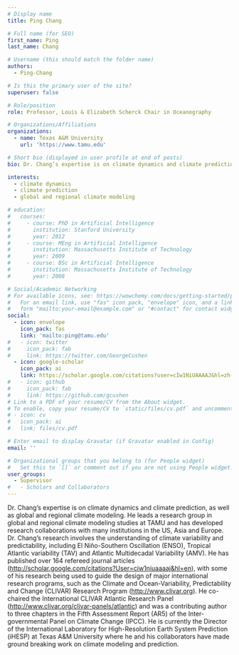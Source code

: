 ```yaml
---
# Display name
title: Ping Chang

# Full name (for SEO)
first_name: Ping
last_name: Chang

# Username (this should match the folder name)
authors:
  - Ping-Chang

# Is this the primary user of the site?
superuser: false

# Role/position
role: Professor, Louis & Elizabeth Scherck Chair in Oceanography

# Organizations/Affiliations
organizations:
  - name: Texas A&M University
    url: 'https://www.tamu.edu'

# Short bio (displayed in user profile at end of posts)
bio: Dr. Chang’s expertise is on climate dynamics and climate prediction, as well as global and regional climate modeling.

interests:
  - climate dynamics
  - climate prediction
  - global and regional climate modeling

# education:
#   courses:
#     - course: PhD in Artificial Intelligence
#       institution: Stanford University
#       year: 2012
#     - course: MEng in Artificial Intelligence
#       institution: Massachusetts Institute of Technology
#       year: 2009
#     - course: BSc in Artificial Intelligence
#       institution: Massachusetts Institute of Technology
#       year: 2008

# Social/Academic Networking
# For available icons, see: https://wowchemy.com/docs/getting-started/page-builder/#icons
#   For an email link, use "fas" icon pack, "envelope" icon, and a link in the
#   form "mailto:your-email@example.com" or "#contact" for contact widget.
social:
  - icon: envelope
    icon_pack: fas
    link: 'mailto:ping@tamu.edu'
#   - icon: twitter
#     icon_pack: fab
#     link: https://twitter.com/GeorgeCushen
  - icon: google-scholar
    icon_pack: ai
    link: https://scholar.google.com/citations?user=cIw1NiUAAAAJ&hl=zh-CN
#   - icon: github
#     icon_pack: fab
#     link: https://github.com/gcushen
# Link to a PDF of your resume/CV from the About widget.
# To enable, copy your resume/CV to `static/files/cv.pdf` and uncomment the lines below.
# - icon: cv
#   icon_pack: ai
#   link: files/cv.pdf

# Enter email to display Gravatar (if Gravatar enabled in Config)
email: ''

# Organizational groups that you belong to (for People widget)
#   Set this to `[]` or comment out if you are not using People widget.
user_groups:
  - Supervisor
#   - Scholars and Collaborators
---
```


Dr. Chang’s expertise is on climate dynamics and climate prediction, as well as global and regional climate modeling. He leads a research group in global and regional climate modeling studies at TAMU and has developed research collaborations with many institutions in the US, Asia and Europe. Dr. Chang’s research involves the understanding of climate variability and predictability, including El Niño-Southern Oscillation (ENSO), Tropical Atlantic variability (TAV) and Atlantic Multidecadal Variability (AMV). He has published over 164 refereed journal articles (http://scholar.google.com/citations?User=ciw1niuaaaaj&hl=en), with some of his research being used to guide the design of major international research programs, such as the Climate and Ocean-Variability, Predictability and Change (CLIVAR) Research Program (http://www.clivar.org).  He co-chaired the International CLIVAR Atlantic Research Panel (http://www.clivar.org/clivar-panels/atlantic) and was a contributing author to three chapters in the Fifth Assessment Report (AR5) of the Inter-governmental Panel on Climate Change (IPCC). He is currently the Director of the International Laboratory for High-Resolution Earth System Prediction (iHESP) at Texas A&M University where he and his collaborators have made ground breaking work on climate modeling and prediction.